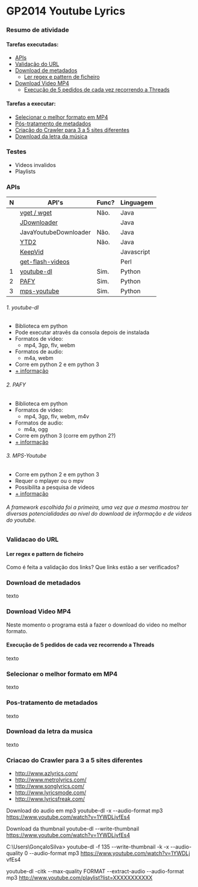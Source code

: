 GP2014 Youtube Lyrics
=====================

### Resumo de atividade

#### Tarefas executadas:
  - [APIs](#apis)
  - [Validação do URL](#validacao-do-url)
  - [Download de metadados](#download-de-metadados)
    * [Ler regex e pattern de ficheiro](#ler-regex-e-pattern-de-ficheiro)
  - [Download Video MP4](#download-video-mp4)
    * [Execução de 5 pedidos de cada vez recorrendo a Threads](#execucao-de-5-pedidos-de-cada-vez-recorrendo-a-threads)

#### Tarefas a executar:
  - [Selecionar o melhor formato em MP4](#selecionar-o-melhor-formato-em-mp4)
  - [Pós-tratamento de metadados](#pos-tratamento-de-metadados)
  - [Criação do Crawler para 3 a 5 sites diferentes](#criacao-do-crawler-para-3-a-5-sites-diferentes)
  - [Download da letra da música](#download-da-letra-da-musica)

### Testes
  - Videos invalidos
  - Playlists

### APIs

| N | API's                 | Func? | Linguagem  |
|---|-----------------------|-------|------------|
|   | [vget / wget](https://github.com/axet/vget)           | Não.                                     | Java       |
|   | [JDownloader](http://jdownloader.org/knowledge/wiki/development/get-started)           |         | Java       |
|   | JavaYoutubeDownloader | Não.                                                                 | Java       |
|   | [YTD2](http://ytd2.sourceforge.net/)                  | Não.                                     | Java       |
|   | [KeepVid](http://keepvid.com/)               |                                                   | Javascript |
|   | [get-flash-videos](https://code.google.com/p/get-flash-videos/)      |                           | Perl       |
| 1 | [youtube-dl](#1-youtube-dl)            | Sim.                               | Python     |
| 2 | [PAFY](#2-pafy)                  | Sim.                                      | Python     |
| 3 | [mps-youtube](#3-mps-youtube)           | Sim.                               | Python     |

###### 1. youtube-dl
  - Biblioteca em python
  - Pode executar atravês da consola depois de instalada
  - Formatos de video:
    * mp4, 3gp, flv, webm
  - Formatos de audio:
    * m4a, webm
  - Corre em python 2 e em python 3
  - [+ informação](https://github.com/rg3/youtube-dl)

###### 2. PAFY
  - Biblioteca em python
  - Formatos de video:
    * mp4, 3gp, flv, webm, m4v
  - Formatos de audio:
    * m4a, ogg
  - Corre em python 3 (corre em python 2?)
  - [+ informação](https://github.com/np1/pafy)
  

###### 3. MPS-Youtube
  - Corre em python 2 e em python 3
  - Requer o mplayer ou o mpv
  - Possibilita a pesquisa de videos
  - [+ informação](https://github.com/np1/mps-youtube)

###### A framework escolhida foi a primeira, uma vez que a mesma mostrou ter diversas potencialidades ao nivel do download de informação e de videos do youtube.

### Validacao do URL
#### Ler regex e pattern de ficheiro

Como é feita a validação dos links?
Que links estão a ser verificados?

### Download de metadados
texto
### Download Video MP4

Neste momento o programa está a fazer o download do video no melhor formato.

#### Execução de 5 pedidos de cada vez recorrendo a Threads
texto
### Selecionar o melhor formato em MP4
texto
### Pos-tratamento de metadados
texto
### Download da letra da musica
texto
### Criacao do Crawler para 3 a 5 sites diferentes
  - http://www.azlyrics.com/
  - http://www.metrolyrics.com/
  - http://www.songlyrics.com/
  - http://www.lyricsmode.com/
  - http://www.lyricsfreak.com/


Download do audio em mp3
 youtube-dl -x --audio-format mp3 https://www.youtube.com/watch?v=1YWDLjvfEs4

Download da thumbnail
 youtube-dl --write-thumbnail https://www.youtube.com/watch?v=1YWDLjvfEs4

 C:\Users\GonçaloSilva> youtube-dl -f 135 --write-thumbnail -k -x --audio-quality 0 --audio-format mp3 https://www.youtube.com/watch?v=1YWDLj
vfEs4

youtube-dl -citk --max-quality FORMAT --extract-audio --audio-format mp3 http://www.youtube.com/playlist?list=XXXXXXXXXXX